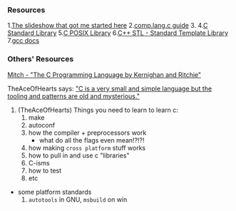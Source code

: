 


### Resources

1.[The slideshow that got me started here](https://news.ycombinator.com/item?id=9635230)
2.[comp.lang.c guide](http://www.c-faq.com/)
3.
4.[C Standard Library](http://en.wikipedia.org/wiki/C_standard_library)
5.[C POSIX Library](http://en.wikipedia.org/wiki/C_POSIX_library)
6.[C++ STL - Standard Template Library](http://en.wikipedia.org/wiki/Standard_Template_Library)
7.[gcc docs](https://gcc.gnu.org/onlinedocs/gcc/)





### Others' Resources

[Mitch - "The C Programming Language by Kernighan and Ritchie"](https://library.noisebridge.net/detail/627/)

TheAceOfHearts says: ["C is a very small and simple language but the tooling and patterns are old and mysterious."](https://news.ycombinator.com/item?id=9635230)

1. (TheAceOfHearts) Things you need to learn to learn c:
    1. make
    2. autoconf
    3. how the compiler + preprocessors work
        - what do all the flags even mean!?!?!
    4. how making `cross platform` stuff works
    5. how to pull in and use c "libraries"
    6. C-isms
    7. how to test
    8. etc
- some platform standards
    1. `autotools` in GNU, `msbuild` on win
